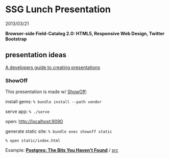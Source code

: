 # SSG Lunch Presentation

2013/03/21

**Browser-side Field-Catalog 2.0: HTML5, Responsive Web Design, Twitter Bootstrap**

## presentation ideas

[A developers guide to creating presentations](http://blog.josephwilk.net/presentations/a-developers-guide-to-creating-presentations.html)

### ShowOff

This presentation is made w/ [ShowOff](https://github.com/schacon/showoff):

install gems: `% bundle install --path vendor`

serve app: `% ./serve`

open: <http://localhost:9090>

generate static site: `% bundle exec showoff static`

`% open static/index.html`

Example: [**Postgres: The Bits You Haven't Found**](https://postgres-bits.herokuapp.com/#1) / [src](https://github.com/pvh/postgres-bits)

